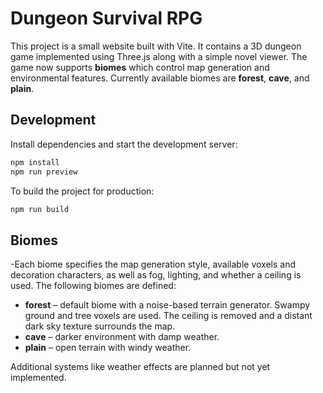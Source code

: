 # Dungeon Survival RPG

This project is a small website built with Vite. It contains a 3D dungeon game implemented using Three.js along with a simple novel viewer.
The game now supports **biomes** which control map generation and environmental
features. Currently available biomes are **forest**, **cave**, and **plain**.

## Development

Install dependencies and start the development server:

```bash
npm install
npm run preview
```

To build the project for production:

```bash
npm run build
```

## Biomes

-Each biome specifies the map generation style, available voxels and decoration
characters, as well as fog, lighting, and whether a ceiling is used. The
following biomes are defined:

- **forest** – default biome with a noise-based terrain generator. Swampy ground
  and tree voxels are used. The ceiling is removed and a distant dark sky
  texture surrounds the map.
- **cave** – darker environment with damp weather.
- **plain** – open terrain with windy weather.

Additional systems like weather effects are planned but not yet implemented.

